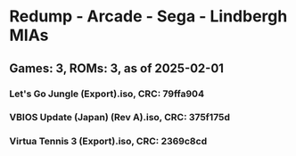 # Redump - Arcade - Sega - Lindbergh MIAs
## Games: 3, ROMs: 3, as of 2025-02-01
### Let's Go Jungle (Export).iso, CRC: 79ffa904
### VBIOS Update (Japan) (Rev A).iso, CRC: 375f175d
### Virtua Tennis 3 (Export).iso, CRC: 2369c8cd
